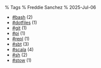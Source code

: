 % Tags
% Freddie Sanchez
% 2025-Jul-06

* [#bash](/tags/bash.html) (2)
* [#dotfiles](/tags/dotfiles.html) (1)
* [#git](/tags/git.html) (1)
* [#pi](/tags/pi.html) (1)
* [#repl](/tags/repl.html) (1)
* [#sbt](/tags/sbt.html) (3)
* [#scala](/tags/scala.html) (4)
* [#sh](/tags/sh.html) (2)
* [#stow](/tags/stow.html) (1)
